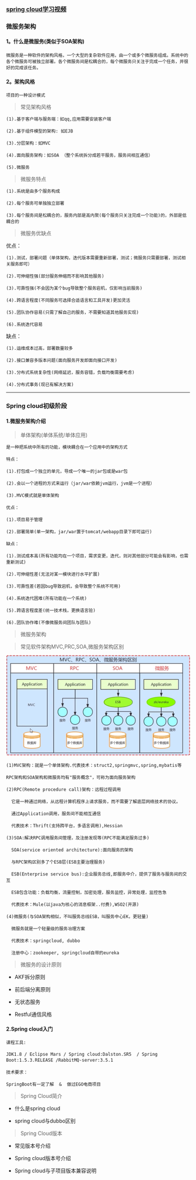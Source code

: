 ### [spring cloud学习视频](https://www.bjsxt.com/down/8672.html)

### 微服务架构

#### 1。什么是微服务(类似于SOA架构)

    微服务是一种软件的架构风格，一个大型的复杂软件应用，由一个或多个微服务组成。系统中的各个微服务可被独立部署。各个微服务间是松耦合的，每个微服务只关注于完成一个任务，并很好的完成该任务。

#### 2。架构风格

    项目的一种设计模式
    
>常见架构风格

    (1).基于客户端与服务端：如qq,应用需要安装客户端
    
    (2).基于组件模型的架构: 如EJB
    
    (3).分层架构：如MVC
    
    (4).面向服务架构：如SOA （整个系统拆分成若干服务，服务间相互通信）
    
    (5).微服务
    
>微服务特点

    (1).系统是由多个服务构成
    
    (2).每个服务可单独独立部署
    
    (3).每个服务间是松耦合的，服务内部是高内聚(每个服务只关注完成一个功能)的，外部是低耦合的
    
>微服务优缺点

优点：

    (1).测试，部署问题（单体架构，迭代版本需要重新部署，测试；微服务只需要部署，测试相关服务即可）
    
    (2).可伸缩性强(部分服务伸缩而不影响其他服务)
    
    (3).可靠性强(不会因为某个bug导致整个服务宕机，仅影响当前服务)
    
    (4).跨语言程度(不同服务可选择合适语言和工具开发)更加灵活
    
    (5).团队协作容易(只需了解自己的服务，不需要知道其他服务实现)
    
    (6).系统迭代容易
    
缺点：

    (1).运维成本过高，部署数量较多
    
    (2).接口兼容多版本问题(面向服务开发即面向接口开发)
    
    (3).分布式系统复杂性(网络延迟，服务容错，负载均衡需要考虑)
    
    (4).分布式事务(现已有解决方案)
    
    
-------------------------------------

### Spring cloud初级阶段

#### 1.微服务架构介绍

>单体架构(单体系统/单体应用)

    是一种把系统中所有的功能，模块耦合在一个应用中的架构方式
    
    特点：
    
    (1).打包成一个独立的单元，导成一个唯一的jar包或是war包
    
    (2).会以一个进程的方式来运行（jar/war依赖jvm运行，jvm是一个进程）
    
    (3).MVC模式就是单体架构
    
    优点：
    
    (1).项目易于管理
    
    (2).部署简单(单一架构，jar/war置于tomcat/webapp目录下即可运行)
    
    缺点：
    
    (1).测试成本高(所有功能均在一个项目，需求变更，迭代，则对其他部分可能会有影响，也需重新测试)
    
    (2).可伸缩性差(无法对某一模块进行水平扩展)
    
    (3).可靠性差(若因bug导致宕机，会导致整个系统不可用)
    
    (4).系统迭代困难(所有功能在一个系统)
    
    (5).跨语言程度差(统一技术栈，更换语言验)
    
    (6).团队协作难(不像微服务间团队与团队)

>微服务架构

>常见软件架构MVC,PRC,SOA,微服务架构区别

![img](resources/images/1.jpg)

    (1)MVC架构：就是一个单体架构.代表技术：struct2,springmvc,spring,mybatis等
    
    RPC架构和SOA架构和微服务均有"服务概念"，可称为面向服务架构
    
    (2)RPC(Remote procedure call)架构：远程过程调用
    
      它是一种通过网络，从远程计算机程序上请求服务，而不需要了解底层网络技术的协议。
      
      通过Application调用，服务间不能相互通信
      
      代表技术：Thrift(支持跨平台，多语言调用),Hessian
      
    (3)SOA:解决RPC调用服务间管理，及注册发现等(RPC不能满足服务过多)
    
      SOA(service oriented architecture):面向服务的架构
      
      与RPC架构区别多了个ESB层(ESB主要治理服务)
      
      ESB(Enterprise service bus):企业服务总线,即服务中介，提供了服务与服务间的交互
      
      ESB包含功能：负载均衡，流量控制，加密处理，服务监控，异常处理，监控告急
      
      代表技术：Mule(以java为核心的消息框架..付费),WSO2(开源)
    
    (4)微服务(与SOA架构相似，不叫服务总线ESB，叫服务中心EK，更轻量)
    
      微服务就是一个轻量级的服务冶理方案
      
      代表技术：springcloud, dubbo
      
      注册中心：zookeeper, springcloud自带的eureka
    
>微服务的设计原则

+ AKF拆分原则

+ 前后端分离原则

+ 无状态服务

+ Restful通信风格

#### 2.Spring cloud入门

    课程工具:
    
    JDK1.8 / Eclipse Mars / Spring cloud:Dalston.SR5  / Spring Boot:1.5.3.RELEASE /RabbitMQ-server:3.5.1
    
    技术要求：
    
    SpringBoot有一定了解  &  做过EGO电商项目

>Spring Cloud简介

+ 什么是spring cloud

+ spring cloud与dubbo区别

>Spring Cloud版本

+ 常见版本号介绍

+ Spring cloud版本号介绍

+ Spring cloud与子项目版本兼容说明
    

    
    
    
    

